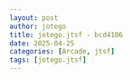 ```yaml
---
layout: post
author: jotego
title: jotego.jtsf - bcd4106
date: 2025-04-25
categories: [Arcade, jtsf]
tags: [jotego.jtsf]
---
```


